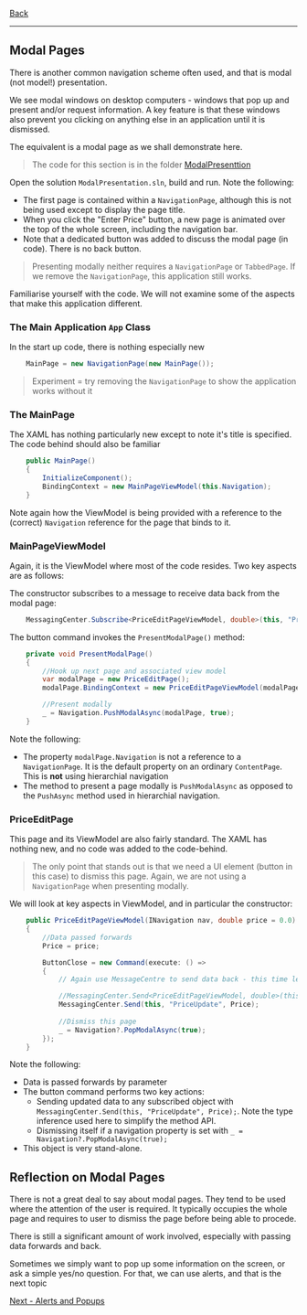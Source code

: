 [Back](README.md)

----

## Modal Pages
There is another common navigation scheme often used, and that is modal (not model!) presentation.

We see modal windows on desktop computers - windows that pop up and present and/or request information. A key feature is that these windows also prevent you clicking on anything else in an application until it is dismissed.

The equivalent is a modal page as we shall demonstrate here.

> The code for this section is in the folder [ModalPresenttion](/code/Chapter3/Modal/ModalPresentation)

Open the solution `ModalPresentation.sln`, build and run. Note the following:

* The first page is contained within a `NavigationPage`, although this is not being used except to display the page title.
* When you click the "Enter Price" button, a new page is animated over the top of the whole screen, including the navigation bar.
* Note that a dedicated button was added to discuss the modal page (in code). There is no back button.

> Presenting modally neither requires a `NavigationPage` or `TabbedPage`. If we remove the `NavigationPage`, this application still works.

Familiarise yourself with the code. We will not examine some of the aspects that make this application different.

### The Main Application `App` Class
In the start up code, there is nothing especially new

```C#
    MainPage = new NavigationPage(new MainPage());
```

> Experiment = try removing the `NavigationPage` to show the application works without it

### The MainPage
The XAML has nothing particularly new except to note it's title is specified. The code behind should also be familiar

```C#
    public MainPage()
    {
        InitializeComponent();
        BindingContext = new MainPageViewModel(this.Navigation);
    }
```        
Note again how the ViewModel is being provided with a reference to the (correct) `Navigation` reference for the page that binds to it.

### MainPageViewModel
Again, it is the ViewModel where most of the code resides. Two key aspects are as follows:

The constructor subscribes to a message to receive data back from the modal page:

```C#
    MessagingCenter.Subscribe<PriceEditPageViewModel, double>(this, "PriceUpdate", (sender, arg) => Price = arg);
```

The button command invokes the `PresentModalPage()` method:

```C#
    private void PresentModalPage()
    {
        //Hook up next page and associated view model
        var modalPage = new PriceEditPage();
        modalPage.BindingContext = new PriceEditPageViewModel(modalPage.Navigation, Price);

        //Present modally
        _ = Navigation.PushModalAsync(modalPage, true);
    }
```

Note the following:

* The property `modalPage.Navigation` is not a reference to a `NavigationPage`. It is the default property on an ordinary `ContentPage`. This is **not** using hierarchial navigation
* The method to present a page modally is `PushModalAsync` as opposed to the `PushAsync` method used in hierarchial navigation.

### PriceEditPage
This page and its ViewModel are also fairly standard. The XAML has nothing new, and no code was added to the code-behind. 

> The only point that stands out is that we need a UI element (button in this case) to dismiss this page. Again, we are not using a `NavigationPage` when presenting modally.

We will look at key aspects in ViewModel, and in particular the constructor:

```C#
    public PriceEditPageViewModel(INavigation nav, double price = 0.0) : base(nav)
    {
        //Data passed forwards
        Price = price;

        ButtonClose = new Command(execute: () =>
        {
            // Again use MessageCentre to send data back - this time let the compiler infer the types

            //MessagingCenter.Send<PriceEditPageViewModel, double>(this, "PriceUpdate", Price);
            MessagingCenter.Send(this, "PriceUpdate", Price);
            
            //Dismiss this page
            _ = Navigation?.PopModalAsync(true);
        });
    }
```        

Note the following:

* Data is passed forwards by parameter
* The button command performs two key actions:
   * Sending updated data to any subscribed object with `MessagingCenter.Send(this, "PriceUpdate", Price);`. Note the type inference used here to simplify the method API.
   * Dismissing itself if a navigation property is set with `_ = Navigation?.PopModalAsync(true);` 
* This object is very stand-alone.

## Reflection on Modal Pages
There is not a great deal to say about modal pages. They tend to be used where the attention of the user is required. It typically occupies the whole page and requires to user to dismiss the page before being able to procede.

There is still a significant amount of work involved, especially with passing data forwards and back. 

Sometimes we simply want to pop up some information on the screen, or ask a simple yes/no question. For that, we can use alerts, and that is the next topic

[Next - Alerts and Popups](alerts.md)
